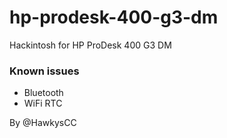 # hp-prodesk-400-g3-dm
Hackintosh for HP ProDesk 400 G3 DM


### Known issues

 - Bluetooth 
 - WiFi RTC


By @HawkysCC

